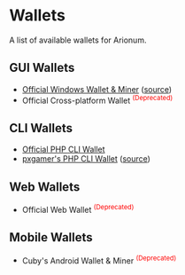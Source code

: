 # Wallets

A list of available wallets for Arionum.

## GUI Wallets

- [Official Windows Wallet & Miner](https://www.arionum.com/LightArionumD) ([source](https://github.com/arionum/lightWalletGUI))
- Official Cross-platform Wallet <sup style='color:red'>(Deprecated)</sup>

## CLI Wallets

- [Official PHP CLI Wallet](https://github.com/arionum/lightWalletCLI)
- [pxgamer's PHP CLI Wallet](https://github.com/pxgamer/arionum-cli/releases/latest) ([source](https://github.com/pxgamer/arionum-cli))

## Web Wallets

- Official Web Wallet <sup style='color:red'>(Deprecated)</sup>

## Mobile Wallets

- Cuby's Android Wallet & Miner <sup style='color:red'>(Deprecated)</sup>

